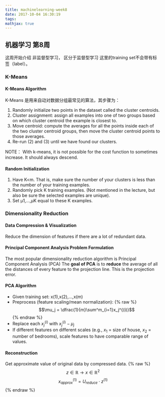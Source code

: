 ```yaml
---
title: machinelearning-week8
date: 2017-10-04 16:30:19
tags:
mathjax: true
---
```


## 机器学习 第8周

这周开始介绍 非监督型学习， 区分于监督型学习 这里的training set不会带有标签（label）。

### K-Means

#### K-Means Algorithm
K-Means 是用来自动对数据分组最常见的算法，其步骤为：
1. Randomly initialize two points in the dataset called the cluster centroids.
2. Cluster assignment: assign all examples into one of two groups based on which cluster centroid the example is closest to.
3. Move centroid: compute the averages for all the points inside each of the two cluster centroid groups, then move the cluster centroid points to those averages.
4. Re-run (2) and (3) until we have found our clusters.

NOTE：
With k-means, it is not possible for the cost function to sometimes increase. It should always descend.

#### Random Initialization

1. Have K<m. That is, make sure the number of your clusters is less than the number of your training examples.
2. Randomly pick K training examples. (Not mentioned in the lecture, but also be sure the selected examples are unique).
3. Set μ1,…,μK equal to these K examples.

### Dimensionality Reduction

#### Data Compression & Visualization
Reduce the dimension of features if there are a lot of redundant data.

#### Principal Component Analysis Problem Formulation
The most popular dimensionality reduction algorithm is Principal Component Analysis (PCA)
The **goal of PCA** is to **reduce** the average of all the distances of every feature to the projection line. This is the projection error.

#### PCA Algorithm

* Given training set: x(1),x(2),…,x(m)
* Preprocess (feature scaling/mean normalization):
 {% raw %}
$$\mu_j = \dfrac{1}{m}\sum^m_{i=1}x_j^{(i)}$$
 {% endraw %}
* Replace each $x_j^{(i)}$ with $x_j^{(i)} - \mu_j$
* If different features on different scales (e.g., $x_1$ = size of house, $x_2$ = number of bedrooms), scale features to have comparable range of values.

#### Reconstruction
Get approximate value of original data by compressed data.
 {% raw %}
$$z \in \mathbb{R} \rightarrow x \in \mathbb{R}^2$$
$$x_{approx}^{(1)} = U_{reduce} \cdot z^{(1)}$$
 {% endraw %}